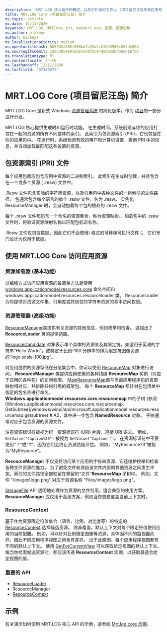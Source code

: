 ```yaml
---
description: 'MRT.LOG 核心组件的概述，以及它们如何工作以 (项目留尼汪岛加载应用程序资源) '
title: MRT.LOG Core (项目留尼汪岛) 简介
ms.topic: article
ms.date: 12/11/2020
keywords: MRT.LOG，MRTCore，pri，makepri.exe，资源，资源加载
ms.author: hickeys
author: hickeys
ms.localizationpriority: medium
ms.openlocfilehash: 0039d2a585f850bd7a15afc619d3500c092de50b
ms.sourcegitcommit: cddc595969c658ce30fbc94ded92db4a8ad1bf66
ms.translationtype: MT
ms.contentlocale: zh-CN
ms.lasthandoff: 12/11/2020
ms.locfileid: "97349372"
---
```

# <a name="introduction-to-mrt-core-project-reunion"></a>MRT.LOG Core (项目留尼汪岛) 简介

MRT.LOG Core 是新式 Windows [资源管理系统](/windows/uwp/app-resources/resource-management-system) 的简化版本，作为 [项目](../index.md)的一部分进行分发。

MRT.LOG 核心提供生成时和运行时功能。 在生成时间，系统创建与你的应用打包在一起的资源的所有不同变体的索引。 此索引为包资源索引 (PRI)，它也包括在你的应用包中。 在运行时，系统检测有效的用户和计算机设置，查询 PRI 中的信息，并自动加载最匹配这些设置的资源。

## <a name="package-resource-index-pri-file"></a>包资源索引 (PRI) 文件

每个应用包都应包含应用中资源的二进制索引。 此索引在生成时创建，并且包含在一个或多个资源 ( .resw) 文件中。

.Resw 文件包含实际的字符串资源，以及引用包中各种文件的一组索引的文件路径。
包通常包含每个语言的单个 .resw 文件，名为 .resw。 实例化 ResourceManager 时，会自动加载每个包的根处的 .resw 文件。

每个 .resw 文件都包含一个命名的资源集合，称为资源映射。 加载包中的 .resw 文件时，将验证资源映射名称以匹配包标识名称。

.Resw 文件仅包含数据，因此它们不会使用) 格式的可移植可执行文件 (。 它们专门设计为仅用于数据。

## <a name="using-mrt-core-to-access-app-resources"></a>使用 MRT.LOG Core 访问应用资源

### <a name="resource-loader-basic-functionality"></a>资源加载器 (基本功能) 

以编程方式访问应用资源的最简单方法是使用 [windows.applicationmodel.resources.core](/windows/winui/api/microsoft.applicationmodel.resources) 命名空间和 windows.applicationmodel.resources.resourceloader 类。 ResourceLoader 为你提供对资源文件集、引用库或其他包的字符串资源的基本访问权限。

### <a name="resource-manager-advanced-functionality"></a>资源管理器 (高级功能) 

[ResourceManager](/windows/winui/api/microsoft.applicationmodel.resources.resourcemanager)类提供有关资源的其他信息，例如枚举和检查。 这超出了 **ResourceLoader** 类的提供范围。

[ResourceCandidate](/windows/winui/api/microsoft.applicationmodel.resources.resourcecandidate) 对象表示单个具体的资源值及其限定符，如适用于英语的字符串“Hello World”，或特定于比例-100 分辨率的作为限定符图像资源的“logo.scale-100.jpg”。

对应用提供的资源存储在分层集合中，你可以使用 [ResourceMap](/windows/winui/api/microsoft.applicationmodel.resources.resourcemap) 对象进行访问。 **ResourceManager** 类提供应用使用的各种顶级 **ResourceMap** 实例（对应于应用的各种包）的访问权限。 [MainResourceMap](/windows/winui/api/microsoft.applicationmodel.resources.resourcemanager.mainresourcemap)值与当前应用程序包的资源映射相对应，并排除任何引用的框架包。 每个 **ResourceMap** 都针对在包清单中指定的包名称进行命名。 **Windows.applicationmodel.resources.core.resourcemap** 中的子树 (参阅 [Windows.applicationmodel.resources.core.resourcemap. GetSubtree]/windows/winui/api/microsoft.applicationmodel.resources.resourcemap.getsubtree) # A2，其中进一步包含 **NamedResource** 对象。 子树通常对应于包含资源的资源文件。

注意资源标识符被视为统一资源标识符 (URI) 片段，遵循 URI 语义。 例如，`GetValue("Caption%20")` 被视为 `GetValue("Caption ")`。 在资源标识符中不要使用“？”或“#”，因为它们会终止资源路径评估。 例如，“MyResource?3”被视为“MyResource”。

**ResourceManager** 不仅支持访问某个应用的字符串资源，它还维护枚举和检查各种文件资源的能力。 为了避免文件和源自该文件内部的其他资源之间发生冲突，索引的文件路径全部驻留在预留的“文件”**ResourceMap** 子树中。 例如，文件 "\Images\logo.png" 对应于资源名称 "Files/images/logo.png"。

[StorageFile](https://docs.microsoft.com/uwp/api/Windows.Storage.StorageFile) API 透明地处理作为资源的文件引用，适合典型的使用方案。 **ResourceManager** 应仅用于高级方案，例如当你想要覆盖当前上下文时。

### <a name="resourcecontext"></a>ResourceContext

基于作为资源限定符值集合（语言、比例、对比度等）的特定的 [ResourceContext](/windows/winui/api/microsoft.applicationmodel.resources.resourcecontext) 选择候选资源。 除非覆盖，默认上下文对每个限定符值使用应用的当前配置。 例如，可以针对比例限定图像等资源，具体因不同的监视器而异，因此不同应用程序视图之间也有差异。 出于此原因，每个应用程序视图都有不同的默认上下文。 使用 [GetForCurrentView](/windows/winui/api/microsoft.applicationmodel.resources.resourcecontext) 可以获取给定视图的默认上下文。 每当你检索候选资源时，都应该传递 **ResourceContext** 实例，以获取最适合给定视图的值。

### <a name="important-apis"></a>重要的 API

- [ResourceLoader](/windows/winui/api/microsoft.applicationmodel.resources.resourceloader)
- [ResourceManager](/windows/winui/api/microsoft.applicationmodel.resources.resourcemanager)
- [ResourceContext](/windows/winui/api/microsoft.applicationmodel.resources.resourcecontext)

## <a name="sample"></a>示例

有关演示如何使用 MRT.LOG 核心 API 的示例，请参阅 [Mrt.log core 示例](https://github.com/microsoft/Project-Reunion-Samples/tree/main/MrtCore)。
